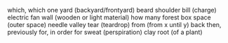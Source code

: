 which, which one
yard (backyard/frontyard)
beard
shoulder
bill (charge)
electric fan
wall (wooden or light material)
how many
forest
box
space (outer space)
needle
valley
tear (teardrop)
from (from x until y)
back then, previously
for, in order for
sweat (perspiration)
clay
root (of a plant)
